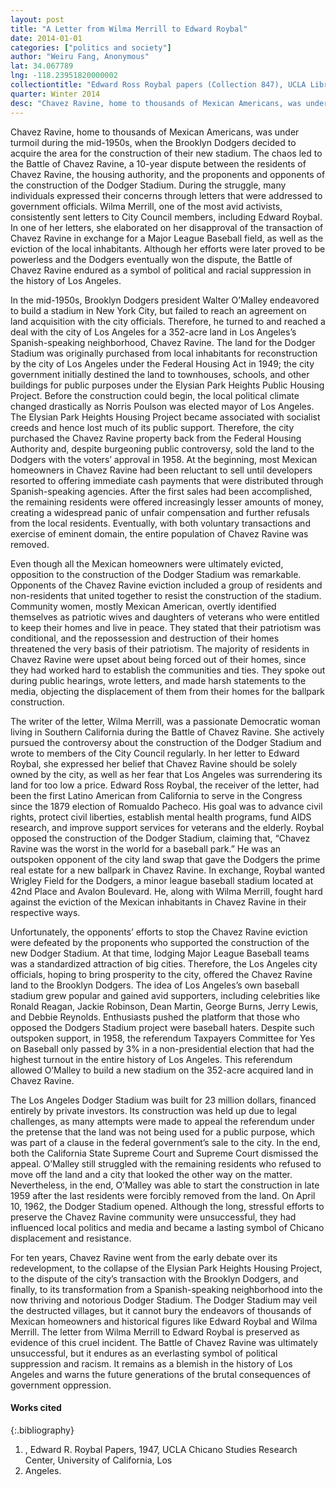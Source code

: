 ```yaml
---
layout: post
title: "A Letter from Wilma Merrill to Edward Roybal"
date: 2014-01-01
categories: ["politics and society"]
author: "Weiru Fang, Anonymous"
lat: 34.067789
lng: -118.23951820000002
collectiontitle: "Edward Ross Roybal papers (Collection 847), UCLA Library Special Collections"
quarter: Winter 2014
desc: "Chavez Ravine, home to thousands of Mexican Americans, was under turmoil during the mid-1950s, when the Brooklyn Dodgers decided to acquire the area for the construction of their new stadium."
---
```

Chavez Ravine, home to thousands of Mexican Americans, was under turmoil during the mid-1950s, when the Brooklyn Dodgers decided to acquire the area for the construction of their new stadium. The chaos led to the Battle of Chavez Ravine, a 10-year dispute between the residents of Chavez Ravine, the housing authority, and the proponents and opponents of the construction of the Dodger Stadium. During the struggle, many individuals expressed their concerns through letters that were addressed to government officials. Wilma Merrill, one of the most avid activists, consistently sent letters to City Council members, including Edward Roybal. In one of her letters, she elaborated on her disapproval of the transaction of Chavez Ravine in exchange for a Major League Baseball field, as well as the eviction of the local inhabitants. Although her efforts were later proved to be powerless and the Dodgers eventually won the dispute, the Battle of Chavez Ravine endured as a symbol of political and racial suppression in the history of Los Angeles.

In the mid-1950s, Brooklyn Dodgers president Walter O’Malley endeavored to build a stadium in New York City, but failed to reach an agreement on land acquisition with the city officials. Therefore, he turned to and reached a deal with the city of Los Angeles for a 352-acre land in Los Angeles’s Spanish-speaking neighborhood, Chavez Ravine. The land for the Dodger Stadium was originally purchased from local inhabitants for reconstruction by the city of Los Angeles under the Federal Housing Act in 1949; the city government initially destined the land to townhouses, schools, and other buildings for public purposes under the Elysian Park Heights Public Housing Project. Before the construction could begin, the local political climate changed drastically as Norris Poulson was elected mayor of Los Angeles. The Elysian Park Heights Housing Project became associated with socialist creeds and hence lost much of its public support. Therefore, the city purchased the Chavez Ravine property back from the Federal Housing Authority and, despite burgeoning public controversy, sold the land to the Dodgers with the voters’ approval in 1958. At the beginning, most Mexican homeowners in Chavez Ravine had been reluctant to sell until developers resorted to offering immediate cash payments that were distributed through Spanish-speaking agencies. After the first sales had been accomplished, the remaining residents were offered increasingly lesser amounts of money, creating a widespread panic of unfair compensation and further refusals from the local residents. Eventually, with both voluntary transactions and exercise of eminent domain, the entire population of Chavez Ravine was removed.

Even though all the Mexican homeowners were ultimately evicted, opposition to the construction of the Dodger Stadium was remarkable. Opponents of the Chavez Ravine eviction included a group of residents and non-residents that united together to resist the construction of the stadium. Community women, mostly Mexican American, overtly identified themselves as patriotic wives and daughters of veterans who were entitled to keep their homes and live in peace. They stated that their patriotism was conditional, and the repossession and destruction of their homes threatened the very basis of their patriotism. The majority of residents in Chavez Ravine were upset about being forced out of their homes, since they had worked hard to establish the communities and ties. They spoke out during public hearings, wrote letters, and made harsh statements to the media, objecting the displacement of them from their homes for the ballpark construction.

The writer of the letter, Wilma Merrill, was a passionate Democratic woman living in Southern California during the Battle of Chavez Ravine. She actively pursued the controversy about the construction of the Dodger Stadium and wrote to members of the City Council regularly. In her letter to Edward Roybal, she expressed her belief that Chavez Ravine should be solely owned by the city, as well as her fear that Los Angeles was surrendering its land for too low a price. Edward Ross Roybal, the receiver of the letter, had been the first Latino American from California to serve in the Congress since the 1879 election of Romualdo Pacheco. His goal was to advance civil rights, protect civil liberties, establish mental health programs, fund AIDS research, and improve support services for veterans and the elderly. Roybal opposed the construction of the Dodger Stadium, claiming that, “Chavez Ravine was the worst in the world for a baseball park.” He was an outspoken opponent of the city land swap that gave the Dodgers the prime real estate for a new ballpark in Chavez Ravine. In exchange, Roybal wanted Wrigley Field for the Dodgers, a minor league baseball stadium located at 42nd Place and Avalon Boulevard. He, along with Wilma Merrill, fought hard against the eviction of the Mexican inhabitants in Chavez Ravine in their respective ways.

Unfortunately, the opponents’ efforts to stop the Chavez Ravine eviction were defeated by the proponents who supported the construction of the new Dodger Stadium. At that time, lodging Major League Baseball teams was a standardized attraction of big cities. Therefore, the Los Angeles city officials, hoping to bring prosperity to the city, offered the Chavez Ravine land to the Brooklyn Dodgers. The idea of Los Angeles’s own baseball stadium grew popular and gained avid supporters, including celebrities like Ronald Reagan, Jackie Robinson, Dean Martin, George Burns, Jerry Lewis, and Debbie Reynolds. Enthusiasts pushed the platform that those who opposed the Dodgers Stadium project were baseball haters. Despite such outspoken support, in 1958, the referendum Taxpayers Committee for Yes on Baseball only passed by 3% in a non-presidential election that had the highest turnout in the entire history of Los Angeles. This referendum allowed O’Malley to build a new stadium on the 352-acre acquired land in Chavez Ravine.

The Los Angeles Dodger Stadium was built for 23 million dollars, financed entirely by private investors. Its construction was held up due to legal challenges, as many attempts were made to appeal the referendum under the pretense that the land was not being used for a public purpose, which was part of a clause in the federal government’s sale to the city. In the end, both the California State Supreme Court and Supreme Court dismissed the appeal. O’Malley still struggled with the remaining residents who refused to move off the land and a city that looked the other way on the matter. Nevertheless, in the end, O’Malley was able to start the construction in late 1959 after the last residents were forcibly removed from the land. On April 10, 1962, the Dodger Stadium opened. Although the long, stressful efforts to preserve the Chavez Ravine community were unsuccessful, they had influenced local politics and media and became a lasting symbol of Chicano displacement and resistance.

For ten years, Chavez Ravine went from the early debate over its redevelopment, to the collapse of the Elysian Park Heights Housing Project, to the dispute of the city’s transaction with the Brooklyn Dodgers, and finally, to its transformation from a Spanish-speaking neighborhood into the now thriving and notorious Dodger Stadium. The Dodger Stadium may veil the destructed villages, but it cannot bury the endeavors of thousands of Mexican homeowners and historical figures like Edward Roybal and Wilma Merrill. The letter from Wilma Merrill to Edward Roybal is preserved as evidence of this cruel incident. The Battle of Chavez Ravine was ultimately unsuccessful, but it endures as an everlasting symbol of political suppression and racism. It remains as a blemish in the history of Los Angeles and warns the future generations of the brutal consequences of government oppression.


#### Works cited

{:.bibliography}
1. , Edward R. Roybal Papers, 1947, UCLA Chicano Studies Research Center, University of California, Los
2. Angeles.
